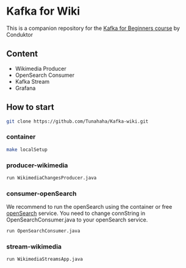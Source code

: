 # Kafka for Wiki

This is a companion repository for the [Kafka for Beginners course](https://links.datacumulus.com/apache-kafka-coupon) by Conduktor

## Content
- Wikimedia Producer
- OpenSearch Consumer
- Kafka Stream
- Grafana

## How to start
```sh
git clone https://github.com/Tunahaha/Kafka-wiki.git
```

### container
```sh
make localSetup
```

### producer-wikimedia
```sh
run WikimediaChangesProducer.java
```
### consumer-openSearch
We recommend to run the openSearch using the container or free [openSearch](https://bonsai.io) service.
You need to change connString in OpenSearchConsumer.java to your openSearch service.
```sh
run OpenSearchConsumer.java
```

### stream-wikimedia
```sh
run WikimediaStreamsApp.java
```

